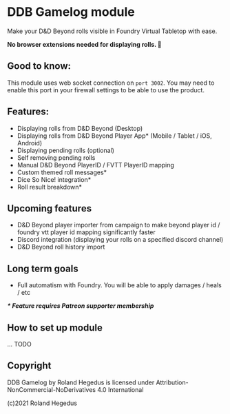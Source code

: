 # DDB Gamelog module

Make your D&D Beyond rolls visible in Foundry Virtual Tabletop with ease. 

**No browser extensions needed for displaying rolls. :rocket:**



## Good to know:

This module uses web socket connection on `port 3002`. You may need to enable this port in your firewall settings to be able to use the product.

## Features:

- Displaying rolls from D&D Beyond (Desktop)
- Displaying rolls from D&D Beyond Player App* (Mobile / Tablet / iOS, Android)
- Displaying pending rolls (optional)
- Self removing pending rolls 
- Manual D&D Beyond PlayerID / FVTT PlayerID mapping
- Custom themed roll messages*
- Dice So Nice! integration*
- Roll result breakdown*

## Upcoming features

- D&D Beyond player importer from campaign to make beyond player id / foundry vtt player id mapping significantly faster
- Discord integration (displaying your rolls on a specified discord channel)
- D&D Beyond roll history import

## Long term goals

- Full automatism with Foundry. You will be able to apply damages / heals / etc

___* Feature requires Patreon supporter membership___

## How to set up module

... TODO


## Copyright

DDB Gamelog by Roland Hegedus is licensed under Attribution-NonCommercial-NoDerivatives 4.0 International 

(c)2021 Roland Hegedus
